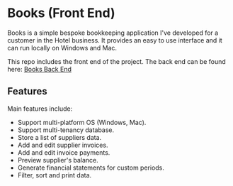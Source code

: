 
# Books (Front End)

Books is a simple bespoke bookkeeping application I've developed for a customer in the Hotel business. It provides an easy to use interface and it can run locally on Windows and Mac.

This repo includes the front end of the project. The back end can be found here: [Books Back End](https://github.com/nicoladaniello/books-back-end)


## Features


Main features include:

 - Support multi-platform OS (Windows, Mac).
 - Support multi-tenancy database.
 - Store a list of suppliers data.
 - Add and edit supplier invoices.
 - Add and edit invoice payments.
 - Preview supplier's balance.
 - Generate financial statements for custom periods.
 - Filter, sort and print data.
